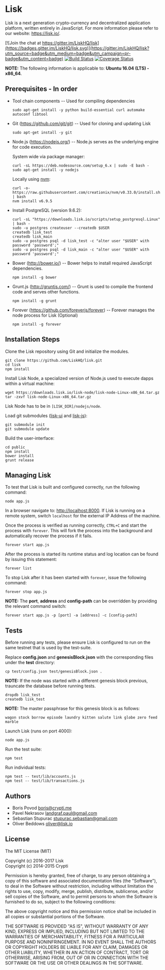 # Lisk

Lisk is a next generation crypto-currency and decentralized application platform, written entirely in JavaScript. For more information please refer to our website: https://lisk.io/.

[![Join the chat at https://gitter.im/LiskHQ/lisk](https://badges.gitter.im/LiskHQ/lisk.svg)](https://gitter.im/LiskHQ/lisk?utm_source=badge&utm_medium=badge&utm_campaign=pr-badge&utm_content=badge)
[![Build Status](https://travis-ci.org/LiskHQ/lisk.svg?branch=development)](https://travis-ci.org/LiskHQ/lisk)
[![Coverage Status](https://coveralls.io/repos/github/LiskHQ/lisk/badge.svg?branch=development)](https://coveralls.io/github/LiskHQ/lisk?branch=development)

**NOTE:** The following information is applicable to: **Ubuntu 16.04 (LTS) - x86_64**.

## Prerequisites - In order

- Tool chain components -- Used for compiling dependencies

  `sudo apt-get install -y python build-essential curl automake autoconf libtool`
  
- Git (<https://github.com/git/git>) -- Used for cloning and updating Lisk

  `sudo apt-get install -y git`

- Node.js (<https://nodejs.org/>) -- Node.js serves as the underlying engine for code execution.

  System wide via package manager:

  ```
  curl -sL https://deb.nodesource.com/setup_6.x | sudo -E bash -
  sudo apt-get install -y nodejs
  ```

  Locally using [nvm](https://github.com/creationix/nvm):

  ```
  curl -o- https://raw.githubusercontent.com/creationix/nvm/v0.33.0/install.sh | bash
  nvm install v6.9.5
  ```

- Install PostgreSQL (version 9.6.2):

  ```
  curl -sL "https://downloads.lisk.io/scripts/setup_postgresql.Linux" | bash -
  sudo -u postgres createuser --createdb $USER
  createdb lisk_test
  createdb lisk_main
  sudo -u postgres psql -d lisk_test -c "alter user "$USER" with password 'password';"
  sudo -u postgres psql -d lisk_main -c "alter user "$USER" with password 'password';"
  ```
  
- Bower (<http://bower.io/>) -- Bower helps to install required JavaScript dependencies.

  `npm install -g bower`

- Grunt.js (<http://gruntjs.com/>) -- Grunt is used to compile the frontend code and serves other functions.

  `npm install -g grunt`
  
- Forever (<https://github.com/foreverjs/forever>) -- Forever manages the node process for Lisk (Optional)

  `npm install -g forever`

## Installation Steps

Clone the Lisk repository using Git and initialize the modules.

```
git clone https://github.com/LiskHQ/lisk.git
cd lisk
npm install
```

Install Lisk Node, a specialized version of Node.js used to execute dapps within a virtual machine:

```
wget https://downloads.lisk.io/lisk-node/lisk-node-Linux-x86_64.tar.gz
tar -zxvf lisk-node-Linux-x86_64.tar.gz
```

Lisk Node has to be in `[LISK_DIR]/nodejs/node`.

Load git submodules ([lisk-ui](https://github.com/LiskHQ/lisk-ui) and [lisk-js](https://github.com/LiskHQ/lisk-js)):

```
git submodule init
git submodule update
```

Build the user-interface:

```
cd public
npm install
bower install
grunt release
```

## Managing Lisk

To test that Lisk is built and configured correctly, run the following command:

`node app.js`

In a browser navigate to: <http://localhost:8000>. If  Lisk is running on a remote system, switch `localhost` for the external IP Address of the machine.

Once the process is verified as running correctly, `CTRL+C` and start the process with `forever`. This will fork the process into the background and automatically recover the process if it fails.

`forever start app.js`

After the process is started its runtime status and log location can be found by issuing this statement:

`forever list`

To stop Lisk after it has been started with `forever`, issue the following command:

`forever stop app.js`

**NOTE:** The **port**, **address** and **config-path** can be overridden by providing the relevant command switch:

```
forever start app.js -p [port] -a [address] -c [config-path]
```

## Tests

Before running any tests, please ensure Lisk is configured to run on the same testnet that is used by the test-suite.

Replace **config.json** and **genesisBlock.json** with the corresponding files under the **test** directory:

```
cp test/config.json test/genesisBlock.json .
```

**NOTE:** If the node was started with a different genesis block previous, trauncate the database before running tests.

```
dropdb lisk_test
createdb lisk_test
```

**NOTE:** The master passphrase for this genesis block is as follows:

```
wagon stock borrow episode laundry kitten salute link globe zero feed marble
```

Launch Lisk (runs on port 4000):

```
node app.js
```

Run the test suite:

```
npm test
```

Run individual tests:

```
npm test -- test/lib/accounts.js
npm test -- test/lib/transactions.js
```

## Authors

- Boris Povod <boris@crypti.me>
- Pavel Nekrasov <landgraf.paul@gmail.com>
- Sebastian Stupurac <stupurac.sebastian@gmail.com>
- Oliver Beddows <oliver@lisk.io>

## License

The MIT License (MIT)

Copyright (c) 2016-2017 Lisk  
Copyright (c) 2014-2015 Crypti

Permission is hereby granted, free of charge, to any person obtaining a copy of this software and associated documentation files (the "Software"), to deal in the Software without restriction, including without limitation the rights to use, copy, modify, merge, publish, distribute, sublicense, and/or sell copies of the Software, and to permit persons to whom the Software is furnished to do so, subject to the following conditions:  

The above copyright notice and this permission notice shall be included in all copies or substantial portions of the Software.

THE SOFTWARE IS PROVIDED "AS IS", WITHOUT WARRANTY OF ANY KIND, EXPRESS OR IMPLIED, INCLUDING BUT NOT LIMITED TO THE WARRANTIES OF MERCHANTABILITY, FITNESS FOR A PARTICULAR PURPOSE AND NONINFRINGEMENT. IN NO EVENT SHALL THE AUTHORS OR COPYRIGHT HOLDERS BE LIABLE FOR ANY CLAIM, DAMAGES OR OTHER LIABILITY, WHETHER IN AN ACTION OF CONTRACT, TORT OR OTHERWISE, ARISING FROM, OUT OF OR IN CONNECTION WITH THE SOFTWARE OR THE USE OR OTHER DEALINGS IN THE SOFTWARE.
